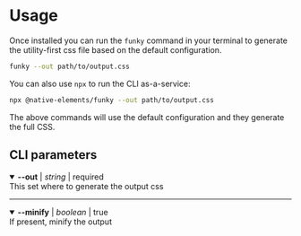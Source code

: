 # Usage

Once installed you can run the `funky` command in your terminal to generate the utility-first css file based on the default configuration.

```bash
funky --out path/to/output.css
```

You can also use `npx` to run the CLI as-a-service:

```bash
npx @native-elements/funky --out path/to/output.css
```

The above commands will use the default configuration and they generate the full CSS.

## CLI parameters

<details open>
  <summary><b><output>--out</output></b> | <em>string</em> | <span class="Badge" data-type="important">required</span></summary>
This set where to generate the output css
</details>
<hr />
<details open>
  <summary><b><output>--minify</output></b> | <em>boolean</em> | true</summary>
If present, minify the output
</details>
